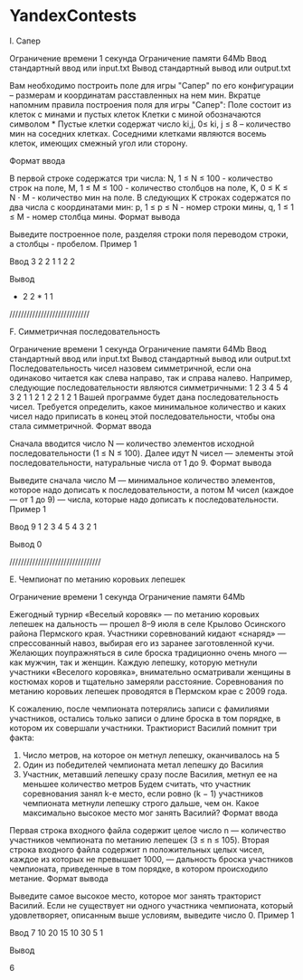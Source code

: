 # YandexContests
I. Сапер

Ограничение времени	1 секунда
Ограничение памяти	64Mb
Ввод	стандартный ввод или input.txt
Вывод	стандартный вывод или output.txt

Вам необходимо построить поле для игры "Сапер" по его конфигурации – размерам и координатам расставленных на нем мин.
Вкратце напомним правила построения поля для игры "Сапер":
Поле состоит из клеток с минами и пустых клеток
Клетки с миной обозначаются символом *
Пустые клетки содержат число ki,j, 0≤ ki, j ≤ 8 – количество мин на соседних клетках. Соседними клетками являются восемь клеток, имеющих смежный угол или сторону.

Формат ввода

В первой строке содержатся три числа: N, 1 ≤ N ≤ 100 - количество строк на поле, M, 1 ≤ M ≤ 100 - количество столбцов на поле, K, 0 ≤ K ≤ N ⋅ M - количество мин на поле.
В следующих K строках содержатся по два числа с координатами мин: p, 1 ≤ p ≤ N - номер строки мины, q, 1 ≤ 1 ≤ M - номер столбца мины.
Формат вывода

Выведите построенное поле, разделяя строки поля переводом строки, а столбцы - пробелом.
Пример 1

Ввод
3 2 2
1 1
2 2

Вывод
* 2
2 *
1 1

////////////////////////////

F. Симметричная последовательность

Ограничение времени	1 секунда
Ограничение памяти	64Mb
Ввод	стандартный ввод или input.txt
Вывод	стандартный вывод или output.txt
Последовательность чисел назовем симметричной, если она одинаково читается как слева направо, так и справа налево. Например, следующие последовательности являются симметричными:
1 2 3 4 5 4 3 2 1
1 2 1 2 2 1 2 1
Вашей программе будет дана последовательность чисел. Требуется определить, какое минимальное количество и каких чисел надо приписать в конец этой последовательности, чтобы она стала симметричной.
Формат ввода

Сначала вводится число N — количество элементов исходной последовательности (1 ≤ N ≤ 100). Далее идут N чисел — элементы этой последовательности, натуральные числа от 1 до 9.
Формат вывода

Выведите сначала число M — минимальное количество элементов, которое надо дописать к последовательности, а потом M чисел (каждое — от 1 до 9) — числа, которые надо дописать к последовательности.
Пример 1

Ввод
9
1 2 3 4 5 4 3 2 1

Вывод
0


////////////////////////////////

E. Чемпионат по метанию коровьих лепешек

Ограничение времени	1 секунда
Ограничение памяти	64Mb


Ежегодный турнир «Веселый коровяк» — по метанию коровьих лепешек на дальность — прошел 8–9 июля в селе Крылово Осинского района Пермского края.
Участники соревнований кидают «снаряд» — спрессованный навоз, выбирая его из заранее заготовленной кучи. Желающих поупражняться в силе броска традиционно очень много — как мужчин, так и женщин. Каждую лепешку, которую метнули участники «Веселого коровяка», внимательно осматривали женщины в костюмах коров и тщательно замеряли расстояние.
Соревнования по метанию коровьих лепешек проводятся в Пермском крае с 2009 года.

К сожалению, после чемпионата потерялись записи с фамилиями участников, остались только записи о длине броска в том порядке, в котором их совершали участники.
Трактиорист Василий помнит три факта:
1) Число метров, на которое он метнул лепешку, оканчивалось на 5
2) Один из победителей чемпионата метал лепешку до Василия
3) Участник, метавший лепешку сразу после Василия, метнул ее на меньшее количество метров
Будем считать, что участник соревнования занял k-е место, если ровно (k − 1) участников чемпионата метнули лепешку строго дальше, чем он.
Какое максимально высокое место мог занять Василий?
Формат ввода

Первая строка входного файла содержит целое число n — количество участников чемпионата по метанию лепешек (3 ≤ n ≤ 105).
Вторая строка входного файла содержит n положительных целых чисел, каждое из которых не превышает 1000, — дальность броска участников чемпионата, приведенные в том порядке, в котором происходило метание.
Формат вывода

Выведите самое высокое место, которое мог занять тракторист Василий. Если не существует ни одного участника чемпионата, который удовлетворяет, описанным выше условиям, выведите число 0.
Пример 1

Ввод
7
10 20 15 10 30 5 1

Вывод

6